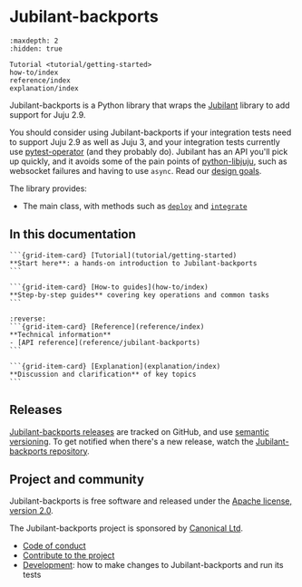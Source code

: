 # Jubilant-backports

```{toctree}
:maxdepth: 2
:hidden: true

Tutorial <tutorial/getting-started>
how-to/index
reference/index
explanation/index
```

Jubilant-backports is a Python library that wraps the [Jubilant](https://canonical-jubilant.readthedocs-hosted.com/) library to add support for Juju 2.9.

You should consider using Jubilant-backports if your integration tests need to support Juju 2.9 as well as Juju 3, and your integration tests currently use [pytest-operator](https://github.com/charmed-kubernetes/pytest-operator) (and they probably do). Jubilant has an API you'll pick up quickly, and it avoids some of the pain points of [python-libjuju](https://github.com/juju/python-libjuju/), such as websocket failures and having to use `async`. Read our [design goals](explanation/design-goals).


The library provides:

- The main [](jubilant_backports.Juju) class, with methods such as [`deploy`](jubilant_backports.Juju.deploy) and [`integrate`](jubilant_backports.Juju.integrate)


## In this documentation

````{grid} 1 1 2 2
```{grid-item-card} [Tutorial](tutorial/getting-started)
**Start here**: a hands-on introduction to Jubilant-backports
```

```{grid-item-card} [How-to guides](how-to/index)
**Step-by-step guides** covering key operations and common tasks
```
````

````{grid} 1 1 2 2
:reverse:
```{grid-item-card} [Reference](reference/index)
**Technical information**
- [API reference](reference/jubilant-backports)
```

```{grid-item-card} [Explanation](explanation/index)
**Discussion and clarification** of key topics
```
````


## Releases

[Jubilant-backports releases](https://github.com/canonical/jubilant-backports/releases) are tracked on GitHub, and use [semantic versioning](https://semver.org/). To get notified when there's a new release, watch the [Jubilant-backports repository](https://github.com/canonical/jubilant-backports).


## Project and community

Jubilant-backports is free software and released under the [Apache license, version 2.0](https://www.apache.org/licenses/LICENSE-2.0).

The Jubilant-backports project is sponsored by [Canonical Ltd](https://www.canonical.com).

- [Code of conduct](https://ubuntu.com/community/ethos/code-of-conduct)
- [Contribute to the project](https://github.com/tonyandrewmeyer/jubilant-backports?tab=readme-ov-file#contributing-and-developing)
- [Development](https://github.com/tonyandrewmeyer/jubilant-backports?tab=readme-ov-file#contributing-and-developing): how to make changes to Jubilant-backports and run its tests
